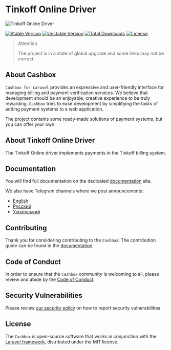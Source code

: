 # Tinkoff Online Driver

![Tinkoff Online Driver](https://preview.dragon-code.pro/cashbox/tinkoff-online.svg?brand=laravel&preposition=none)

[![Stable Version][badge_stable]][link_packagist]
[![Unstable Version][badge_unstable]][link_packagist]
[![Total Downloads][badge_downloads]][link_packagist]
[![License][badge_license]][link_license]

> Attention
>
> The project is in a state of global upgrade and some links may not be correct.

## About Cashbox

`Cashbox for Laravel` provides an expressive and user-friendly interface for managing billing and payment verification
services.
We believe that development should be an enjoyable, creative experience to be truly rewarding.
`Cashbox` tries to ease development by simplifying the tasks of adding payment systems to a web application.

The project contains some ready-made solutions of payment systems, but you can offer your own.

## About Tinkoff Online Driver

The Tinkoff Online driver implements payments in the Tinkoff billing system.

## Documentation

You will find full documentation on the dedicated [documentation](https://cashbox-laravel.github.io/docs) site.

We also have Telegram channels where we post announcements:

- [English](https://t.me/dragon_code_news_en)
- [Русский](https://t.me/dragon_code_news)
- [Український](https://t.me/dragon_code_news_ua)

## Contributing

Thank you for considering contributing to the `Cashbox`!
The contribution guide can be found in the [documentation](https://cashbox-laravel.github.io/docs).

## Code of Conduct

In order to ensure that the `Cashbox` community is welcoming to all, please review and abide by
the [Code of Conduct](https://cashbox-laravel.github.io/docs).

## Security Vulnerabilities

Please review [our security policy](https://cashbox-laravel.github.io/docs) on how to report security vulnerabilities.

## License

The `Cashbox` is open-source software that works in conjunction with
the [Laravel framework](https://laravel.com/), distributed under the MIT license.


[badge_downloads]:      https://img.shields.io/packagist/dt/cashbox/tinkoff-online.svg?style=flat-square

[badge_license]:        https://img.shields.io/packagist/l/cashbox/tinkoff-online.svg?style=flat-square

[badge_stable]:         https://img.shields.io/github/v/release/cashbox/tinkoff-online?label=stable&style=flat-square

[badge_unstable]:       https://img.shields.io/badge/unstable-dev--main-orange?style=flat-square

[link_license]:         LICENSE

[link_packagist]:       https://packagist.org/packages/cashbox/tinkoff-online

